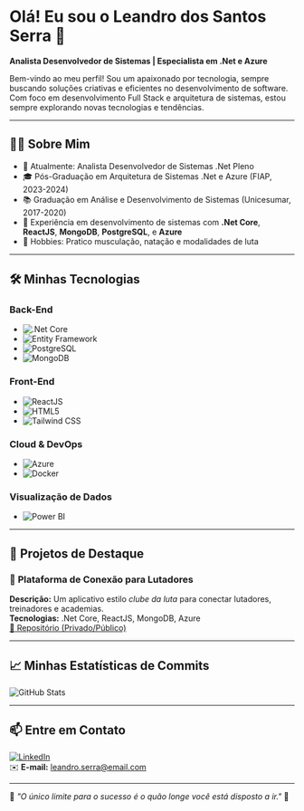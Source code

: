 # Olá! Eu sou o Leandro dos Santos Serra 👋  
**Analista Desenvolvedor de Sistemas | Especialista em .Net e Azure**  

Bem-vindo ao meu perfil! Sou um apaixonado por tecnologia, sempre buscando soluções criativas e eficientes no desenvolvimento de software. Com foco em desenvolvimento Full Stack e arquitetura de sistemas, estou sempre explorando novas tecnologias e tendências.

---

## 👨‍💻 Sobre Mim  
- 💼 Atualmente: Analista Desenvolvedor de Sistemas .Net Pleno  
- 🎓 Pós-Graduação em Arquitetura de Sistemas .Net e Azure (FIAP, 2023-2024)  
- 📚 Graduação em Análise e Desenvolvimento de Sistemas (Unicesumar, 2017-2020)  
- 🌟 Experiência em desenvolvimento de sistemas com **.Net Core**, **ReactJS**, **MongoDB**, **PostgreSQL**, e **Azure**  
- 🥋 Hobbies: Pratico musculação, natação e modalidades de luta  

---

## 🛠️ Minhas Tecnologias  
### **Back-End**  
- ![.Net Core](https://img.shields.io/badge/.Net%20Core-%23512BD4?logo=.net&logoColor=white)  
- ![Entity Framework](https://img.shields.io/badge/Entity%20Framework-%23CC2927?logo=dotnet&logoColor=white)  
- ![PostgreSQL](https://img.shields.io/badge/PostgreSQL-%234169E1?logo=postgresql&logoColor=white)  
- ![MongoDB](https://img.shields.io/badge/MongoDB-%2347A248?logo=mongodb&logoColor=white)  

### **Front-End**  
- ![ReactJS](https://img.shields.io/badge/ReactJS-%2361DAFB?logo=react&logoColor=black)  
- ![HTML5](https://img.shields.io/badge/HTML5-%23E34F26?logo=html5&logoColor=white)  
- ![Tailwind CSS](https://img.shields.io/badge/Tailwind%20CSS-%2306B6D4?logo=tailwindcss&logoColor=white)  

### **Cloud & DevOps**  
- ![Azure](https://img.shields.io/badge/Azure-%230072C6?logo=microsoftazure&logoColor=white)  
- ![Docker](https://img.shields.io/badge/Docker-%232496ED?logo=docker&logoColor=white)  

### **Visualização de Dados**  
- ![Power BI](https://img.shields.io/badge/Power%20BI-%23F2C811?logo=powerbi&logoColor=black)  

---

## 🌟 Projetos de Destaque  
### 🥊 **Plataforma de Conexão para Lutadores**  
**Descrição:** Um aplicativo estilo *clube da luta* para conectar lutadores, treinadores e academias.  
**Tecnologias:** .Net Core, ReactJS, MongoDB, Azure  
[🔗 Repositório (Privado/Público)](https://github.com/leandroserraDev/CllubeDaLuta)

---

## 📈 Minhas Estatísticas de Commits  
![GitHub Stats](https://github-readme-stats.vercel.app/api/top-langs/?username=leandroserraDev&theme=dark&show_icons=true&hide_border=true&layout=compact)

---

## 📫 Entre em Contato  
[![LinkedIn](https://img.shields.io/badge/LinkedIn-Leandro%20Serra-blue?logo=linkedin&style=flat-square)](https://www.linkedin.com/in/seu-perfil)  
✉️ **E-mail:** leandro.serra@email.com  

---

🎯 _"O único limite para o sucesso é o quão longe você está disposto a ir."_ 🚀
